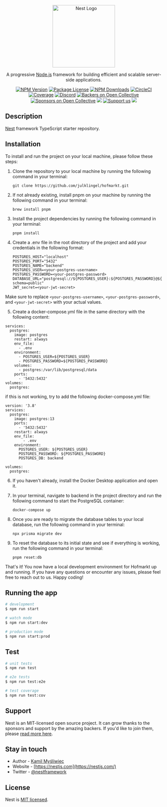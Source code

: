 <p align="center">
  <a href="http://nestjs.com/" target="blank"><img src="https://nestjs.com/img/logo-small.svg" width="200" alt="Nest Logo" /></a>
</p>

[circleci-image]: https://img.shields.io/circleci/build/github/nestjs/nest/master?token=abc123def456
[circleci-url]: https://circleci.com/gh/nestjs/nest

  <p align="center">A progressive <a href="http://nodejs.org" target="_blank">Node.js</a> framework for building efficient and scalable server-side applications.</p>
    <p align="center">
<a href="https://www.npmjs.com/~nestjscore" target="_blank"><img src="https://img.shields.io/npm/v/@nestjs/core.svg" alt="NPM Version" /></a>
<a href="https://www.npmjs.com/~nestjscore" target="_blank"><img src="https://img.shields.io/npm/l/@nestjs/core.svg" alt="Package License" /></a>
<a href="https://www.npmjs.com/~nestjscore" target="_blank"><img src="https://img.shields.io/npm/dm/@nestjs/common.svg" alt="NPM Downloads" /></a>
<a href="https://circleci.com/gh/nestjs/nest" target="_blank"><img src="https://img.shields.io/circleci/build/github/nestjs/nest/master" alt="CircleCI" /></a>
<a href="https://coveralls.io/github/nestjs/nest?branch=master" target="_blank"><img src="https://coveralls.io/repos/github/nestjs/nest/badge.svg?branch=master#9" alt="Coverage" /></a>
<a href="https://discord.gg/G7Qnnhy" target="_blank"><img src="https://img.shields.io/badge/discord-online-brightgreen.svg" alt="Discord"/></a>
<a href="https://opencollective.com/nest#backer" target="_blank"><img src="https://opencollective.com/nest/backers/badge.svg" alt="Backers on Open Collective" /></a>
<a href="https://opencollective.com/nest#sponsor" target="_blank"><img src="https://opencollective.com/nest/sponsors/badge.svg" alt="Sponsors on Open Collective" /></a>
  <a href="https://paypal.me/kamilmysliwiec" target="_blank"><img src="https://img.shields.io/badge/Donate-PayPal-ff3f59.svg"/></a>
    <a href="https://opencollective.com/nest#sponsor"  target="_blank"><img src="https://img.shields.io/badge/Support%20us-Open%20Collective-41B883.svg" alt="Support us"></a>
  <a href="https://twitter.com/nestframework" target="_blank"><img src="https://img.shields.io/twitter/follow/nestframework.svg?style=social&label=Follow"></a>
</p>
  <!--[![Backers on Open Collective](https://opencollective.com/nest/backers/badge.svg)](https://opencollective.com/nest#backer)
  [![Sponsors on Open Collective](https://opencollective.com/nest/sponsors/badge.svg)](https://opencollective.com/nest#sponsor)-->

## Description

[Nest](https://github.com/nestjs/nest) framework TypeScript starter repository.

## Installation

To install and run the project on your local machine, please follow these steps:

1. Clone the repository to your local machine by running the following command in your terminal:

    ```
    git clone https://github.com/julklingel/hofmarkt.git
    ```

2. If not already existing, install pnpm on your machine by running the following command in your terminal:

    ```
    brew install pnpm
    ```

3. Install the project dependencies by running the following command in your terminal:

    ```
    pnpm install
    ```

4. Create a .env file in the root directory of the project and add your credentials in the following format:

    ```
    POSTGRES_HOST="localhost"
    POSTGRES_PORT="5432"
    POSTGRES_NAME="backend"
    POSTGRES_USER=<your-postgres-username>
    POSTGRES_PASSWORD=<your-postgres-password>
    DATABASE_URL="postgresql://${POSTGRES_USER}:${POSTGRES_PASSWORD}@${POSTGRES_HOST}:${POSTGRES_PORT}/${POSTGRES_NAME}?schema=public"
    JWT_secret=<your-jwt-secret>
    ```
  Make sure to replace ```<your-postgres-username>```, ```<your-postgres-password>```, and ```<your-jwt-secret>``` with your actual values.

5. Create a docker-compose.yml file in the same directory with the following content:

  ```
  services:
    postgres:
      image: postgres
      restart: always
      env_file:
        - .env
      environment:
        - POSTGRES_USER=${POSTGRES_USER}
        - POSTGRES_PASSWORD=${POSTGRES_PASSWORD}
      volumes:
        - postgres:/var/lib/postgresql/data
      ports:
        - '5432:5432'
  volumes:
    postgres:
  ```

  if this is not working, try to add the following docker-compose.yml file:

  ```
  version: '3.8'
  services:
    postgres:
      image: postgres:13
      ports:
        - '5432:5432'
      restart: always
      env_file:
          - .env
      environment:
        POSTGRES_USER: ${POSTGRES_USER}
        POSTGRES_PASSWORD: ${POSTGRES_PASSWORD}
        POSTGRES_DB: backend
    
  volumes:
    postgres:
  ```

6. If you haven't already, install the Docker Desktop application and open it.

7. In your terminal, navigate to backend in the project directory and run the following command to start the PostgreSQL container:

    ```
    docker-compose up
    ```

8. Once you are ready to migrate the database tables to your local database, run the following command in your terminal:
  
    ```
    npx prisma migrate dev
    ```

9. To reset the database to its initial state and see if everything is working, run the following command in your terminal:

    ```
    pnpm reset:db
    ```

  That's it! You now have a local development environment for Hofmarkt up and running. If you have any questions or encounter any issues, please feel free to reach out to us. Happy coding!








## Running the app

```bash
# development
$ npm run start

# watch mode
$ npm run start:dev

# production mode
$ npm run start:prod
```

## Test

```bash
# unit tests
$ npm run test

# e2e tests
$ npm run test:e2e

# test coverage
$ npm run test:cov
```

## Support

Nest is an MIT-licensed open source project. It can grow thanks to the sponsors and support by the amazing backers. If you'd like to join them, please [read more here](https://docs.nestjs.com/support).

## Stay in touch

- Author - [Kamil Myśliwiec](https://kamilmysliwiec.com)
- Website - [https://nestjs.com](https://nestjs.com/)
- Twitter - [@nestframework](https://twitter.com/nestframework)

## License

Nest is [MIT licensed](LICENSE).
